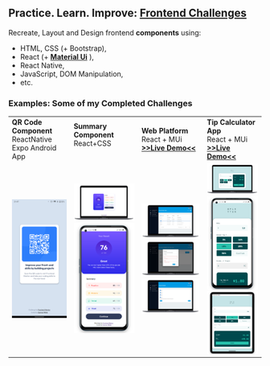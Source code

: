 ## Practice. Learn. Improve: [Frontend Challenges](https://www.frontendmentor.io)
Recreate, Layout and Design frontend **components** using: 
+ HTML, CSS (+ Bootstrap),
+ React (+ **[Material Ui](https://github.com/gunnar-miklis/intro-to-material-ui-react)** ),
+ React Native,
+ JavaScript, DOM Manipulation,
+ etc.

### Examples: Some of my Completed Challenges
<table>
	<tr>
		<td>
			<b>QR Code Component</b> <br/>
			ReactNative <br/>
			Expo Android App
		</td>
		<td>
			<b>Summary Component</b> <br/>
			React+CSS <br/>
			&nbsp;
		</td>
		<td>
			<b>Web Platform</b> <br/>
			React + MUi <br/>
			<b><a href="https://gunnar-miklis.github.io/intro-to-material-ui-react/" target="_blank">>>Live Demo<<</a></b>
		</td>
		<td>
			<b>Tip Calculator App</b> <br/>
			React + MUi <br/>
			<b><a href="https://main--tip-calculator-57d393.netlify.app" target="_blank">>>Live Demo<<</a></b>
		</td>
	</tr>
	<tr>
		<td width="200px">
			<img src="./qr-code-component/solutions/ReactNative/Screenshot_20230709-214738.png"/>
		</td>
		<td width="250px">
			<img src="./summary-component/solutions/ViteReact/src/assets/demo/Screenshot 2023-07-13 173324.png"/>
			<img src="./summary-component/solutions/ViteReact/src/assets/demo/Screenshot 2023-07-13 172458.png"/>
		</td>
		<td width="300px">
			<img src="https://raw.githubusercontent.com/gunnar-miklis/intro-to-material-ui-react/main/screenshots/Screenshot%202023-08-15%20163617.png"/>
			<img src="https://raw.githubusercontent.com/gunnar-miklis/intro-to-material-ui-react/main/screenshots/Screenshot%202023-08-15%20163658.png"/>
			<img src="https://raw.githubusercontent.com/gunnar-miklis/intro-to-material-ui-react/main/screenshots/Screenshot%202023-08-15%20163734.png"/>
		</td>
		<td width="200px">
			<img src="./tip-calculator/solutions/react-mui/screenshots/Screenshot 2023-08-27 210806.png"/>
			<img src="./tip-calculator/solutions/react-mui/screenshots/Screenshot 2023-08-27 211235.png"/>
			<img src="./tip-calculator/solutions/react-mui/screenshots/Screenshot 2023-08-27 210926.png"/>
		</td>
	</tr>
</table>